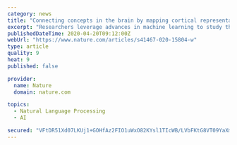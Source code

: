 ```yaml
---
category: news
title: "Connecting concepts in the brain by mapping cortical representations of semantic relations"
excerpt: "Researchers leverage advances in machine learning to study the brain’s mechanism for natural language processing. Results suggest that the brain represents a continuous semantic space and uses distributed cortical networks for differential coding of semantic relations."
publishedDateTime: 2020-04-20T09:12:00Z
webUrl: "https://www.nature.com/articles/s41467-020-15804-w"
type: article
quality: 9
heat: 9
published: false

provider:
  name: Nature
  domain: nature.com

topics:
  - Natural Language Processing
  - AI

secured: "VFtDR51Xd07LKUj1+GOHfAz2FIO1uWxO82KYsl1TIcWB/LVbFKtG8VT09YaXmxx8Yo+6Jq4axsldpZId4pDSn+ALcv2pu2Ewq960sOd+UoM0GzSiptYmY/2zQDkDTdXr9l3TeEnrl+0N/nVBifTqjpklk3fOSWKeaQK2l6QZLZ23KU4bVAo3Y7K3Kj5RJ7s7c2n28e5PWYREl9UlNen4zkYLMeGjl5M5aaceJ0WlI2xmJxZ4yBR5sLfFK9s7OJInzPtGzSX4B/ZpjYsxR0PQr+Bsrq5I1kLHHzySm+z9ladR8VIoGYdn02IuEPlPxF1nffgGhfTqo/3gMswvp0wUB+S9HuLAckhJdm7Rc7b+KnTEJhx98OubfqJlJm36C8oc5CrKxbC/rAWiugUa+Ej413MKWH/UTnHcgiNnwn22FbFEcVHSLKBKJX87+LtO43g1uc2GFSM9TxYN70ZCGy3edxY0pnq6PQlAf83QhYJ3b9g=;JCx8/Pa/jmL4k/VAINk03w=="
---
```


